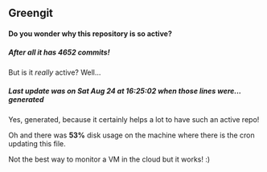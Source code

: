 ## Greengit

#### Do you wonder why this repository is so active?

##### After all it has 4652 commits!

But is it *really* active? Well...

##### Last update was on Sat Aug 24 at 16:25:02 when those lines were... generated

Yes, generated, because it certainly helps a lot to have such an active repo!

Oh and there was **53%** disk usage on the machine
where there is the cron updating this file.

Not the best way to monitor a VM in the cloud but it works! :)

